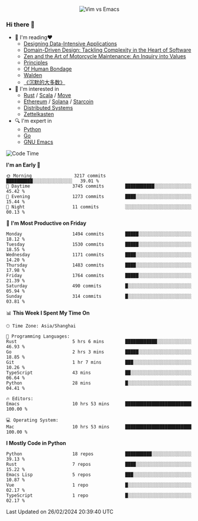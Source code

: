 <p align="center">
    <img src="https://gist.githubusercontent.com/coldnight/e696baffb094e71c96cb302118878eae/raw/40ea5053a6f66cc65f90f437e4173497da225958/banner.gif" alt="Vim vs Emacs" />
</p>

### Hi there 👋

- 📖 I'm reading❤️
    + [Designing Data-Intensive Applications](https://www.oreilly.com/library/view/designing-data-intensive-applications/9781491903063/)
    + [Domain-Driven Design: Tackling Complexity in the Heart of Software](https://www.dddcommunity.org/book/evans_2003/)
    + [Zen and the Art of Motorcycle Maintenance: An Inquiry into Values](https://en.wikipedia.org/wiki/Zen_and_the_Art_of_Motorcycle_Maintenance)
    + [Principles](https://www.principles.com/)
    + [Of Human Bondage](https://en.wikipedia.org/wiki/Of_Human_Bondage)
    + [Walden](https://en.wikipedia.org/wiki/Walden)
    + [《沉默的大多数》](https://en.wikipedia.org/wiki/Silent_majority)
- 🌱 I'm interested in
    + [Rust](https://www.rust-lang.org/) / [Scala](https://www.scala-lang.org/) / [Move](https://github.com/move-language/move/)
    + [Ethereum](https://ethereum.org/en/) / [Solana](https://solana.com/) / [Starcoin](https://github.com/starcoinorg/starcoin)
	+ [Distributed Systems](https://www.linuxzen.com/notes/topics/20200320174417_%E5%88%86%E5%B8%83%E5%BC%8F/)
	+ [Zettelkasten](https://www.linuxzen.com/notes/notes/20220120080920-slip_box/)
- 🔍 I'm expert in
    + [Python](https://www.python.org/)
    + [Go](https://go.dev/)
    + [GNU Emacs](https://www.gnu.org/software/emacs/)

<!--START_SECTION:waka-->
![Code Time](http://img.shields.io/badge/Code%20Time-2%2C694%20hrs%2031%20mins-blue)

**I'm an Early 🐤** 

```text
🌞 Morning                3217 commits        ██████████░░░░░░░░░░░░░░░   39.01 % 
🌆 Daytime                3745 commits        ███████████░░░░░░░░░░░░░░   45.42 % 
🌃 Evening                1273 commits        ████░░░░░░░░░░░░░░░░░░░░░   15.44 % 
🌙 Night                  11 commits          ░░░░░░░░░░░░░░░░░░░░░░░░░   00.13 % 
```
📅 **I'm Most Productive on Friday** 

```text
Monday                   1494 commits        █████░░░░░░░░░░░░░░░░░░░░   18.12 % 
Tuesday                  1530 commits        █████░░░░░░░░░░░░░░░░░░░░   18.55 % 
Wednesday                1171 commits        ████░░░░░░░░░░░░░░░░░░░░░   14.20 % 
Thursday                 1483 commits        ████░░░░░░░░░░░░░░░░░░░░░   17.98 % 
Friday                   1764 commits        █████░░░░░░░░░░░░░░░░░░░░   21.39 % 
Saturday                 490 commits         █░░░░░░░░░░░░░░░░░░░░░░░░   05.94 % 
Sunday                   314 commits         █░░░░░░░░░░░░░░░░░░░░░░░░   03.81 % 
```


📊 **This Week I Spent My Time On** 

```text
🕑︎ Time Zone: Asia/Shanghai

💬 Programming Languages: 
Rust                     5 hrs 6 mins        ████████████░░░░░░░░░░░░░   46.93 % 
Go                       2 hrs 3 mins        █████░░░░░░░░░░░░░░░░░░░░   18.85 % 
Git                      1 hr 7 mins         ███░░░░░░░░░░░░░░░░░░░░░░   10.26 % 
TypeScript               43 mins             ██░░░░░░░░░░░░░░░░░░░░░░░   06.64 % 
Python                   28 mins             █░░░░░░░░░░░░░░░░░░░░░░░░   04.41 % 

🔥 Editors: 
Emacs                    10 hrs 53 mins      █████████████████████████   100.00 % 

💻 Operating System: 
Mac                      10 hrs 53 mins      █████████████████████████   100.00 % 
```

**I Mostly Code in Python** 

```text
Python                   18 repos            ██████████░░░░░░░░░░░░░░░   39.13 % 
Rust                     7 repos             ████░░░░░░░░░░░░░░░░░░░░░   15.22 % 
Emacs Lisp               5 repos             ███░░░░░░░░░░░░░░░░░░░░░░   10.87 % 
Vue                      1 repo              █░░░░░░░░░░░░░░░░░░░░░░░░   02.17 % 
TypeScript               1 repo              █░░░░░░░░░░░░░░░░░░░░░░░░   02.17 % 
```




 Last Updated on 26/02/2024 20:39:40 UTC
<!--END_SECTION:waka-->
